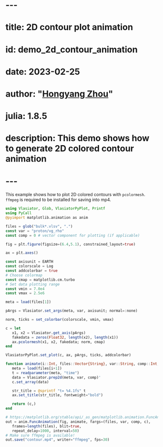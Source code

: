 # ---
# title: 2D contour plot animation
# id: demo_2d_contour_animation
# date: 2023-02-25
# author: "[Hongyang Zhou](https://github.com/henry2004y)"
# julia: 1.8.5
# description: This demo shows how to generate 2D colored contour animation
# ---

This example shows how to plot 2D colored contours with `pcolormesh`.
`ffmpeg` is required to be installed for saving into mp4.
```julia
using Vlasiator, Glob, VlasiatorPyPlot, Printf
using PyCall
@pyimport matplotlib.animation as anim

files = glob("bulk*.vlsv", ".")
const var = "proton/vg_rho"
const comp = 0 # vector component for plotting (if applicable)

fig = plt.figure(figsize=(6.4,5.1), constrained_layout=true)

ax = plt.axes()

const axisunit = EARTH
const colorscale = Log
const addcolorbar = true
# Choose colormap
const cmap = matplotlib.cm.turbo
# Set data plotting range
const vmin = 7.0e4
const vmax = 2.5e6

meta = load(files[1])

pArgs = Vlasiator.set_args(meta, var, axisunit; normal=:none)

norm, ticks = set_colorbar(colorscale, vmin, vmax)

c = let
   x1, x2 = Vlasiator.get_axis(pArgs)
   fakedata = zeros(Float32, length(x2), length(x1))
   ax.pcolormesh(x1, x2, fakedata; norm, cmap)
end

VlasiatorPyPlot.set_plot(c, ax, pArgs, ticks, addcolorbar)

function animate(i::Int, files::Vector{String}, var::String, comp::Int, c)
   meta = load(files[i+1])
   t = readparameter(meta, "time")
   data = Vlasiator.prep2d(meta, var, comp)'
   c.set_array(data)

   str_title = @sprintf "t= %4.1fs" t
   ax.set_title(str_title, fontweight="bold")

   return (c,)
end

# https://matplotlib.org/stable/api/_as_gen/matplotlib.animation.FuncAnimation.html
out = anim.FuncAnimation(fig, animate, fargs=(files, var, comp, c),
   frames=length(files), blit=true,
   repeat_delay=1000, interval=50)
# Make sure ffmpeg is available!
out.save("contour.mp4", writer="ffmpeg", fps=30)
```